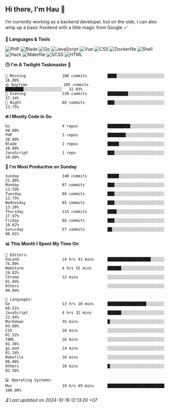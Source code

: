 ## Hi there, I'm Hau 👋
I’m currently working as a backend developer, but on the side, I can also whip up a basic frontend with a little magic from Google 🪄

<!--START_SECTION:readme-stats-->
**💬 Languages & Tools**

![PHP](https://img.shields.io/badge/PHP-64.79%25-4F5D95?&logo=PHP&labelColor=151b23)
![Blade](https://img.shields.io/badge/Blade-26.16%25-f7523f?&logo=Blade&labelColor=151b23)
![Go](https://img.shields.io/badge/Go-04.80%25-00ADD8?&logo=Go&labelColor=151b23)
![JavaScript](https://img.shields.io/badge/JavaScript-02.38%25-f1e05a?&logo=JavaScript&labelColor=151b23)
![Vue](https://img.shields.io/badge/Vue-01.21%25-41b883?&logo=Vue&labelColor=151b23)
![CSS](https://img.shields.io/badge/CSS-00.29%25-563d7c?&logo=CSS&labelColor=151b23)
![Dockerfile](https://img.shields.io/badge/Dockerfile-00.13%25-384d54?&logo=Dockerfile&labelColor=151b23)
![Shell](https://img.shields.io/badge/Shell-00.09%25-89e051?&logo=Shell&labelColor=151b23)
![Hack](https://img.shields.io/badge/Hack-00.07%25-878787?&logo=Hack&labelColor=151b23)
![Makefile](https://img.shields.io/badge/Makefile-00.06%25-427819?&logo=Makefile&labelColor=151b23)
![SCSS](https://img.shields.io/badge/SCSS-00.02%25-c6538c?&logo=SCSS&labelColor=151b23)
![HTML](https://img.shields.io/badge/HTML-00.02%25-e34c26?&logo=HTML&labelColor=151b23)


**🕒 I'm A Twilight Taskmaster 🌆**

```text
🌅 Morning                108 commits         ████░░░░░░░░░░░░░░░░░░░░░   16.88%
🌞 Daytime                205 commits         ████████░░░░░░░░░░░░░░░░░   32.03%
🌆 Evening                239 commits         █████████░░░░░░░░░░░░░░░░   37.34%
🌙 Night                  88 commits          ███░░░░░░░░░░░░░░░░░░░░░░   13.75%
```

**🔥 I Mostly Code in Go**

```text
Go                       4 repos             ██████████░░░░░░░░░░░░░░░   40.00%
PHP                      3 repos             ████████░░░░░░░░░░░░░░░░░   30.00%
Blade                    2 repos             █████░░░░░░░░░░░░░░░░░░░░   20.00%
JavaScript               1 repo              ███░░░░░░░░░░░░░░░░░░░░░░   10.00%
```

**📅 I'm Most Productive on Sunday**

```text
Sunday                   140 commits         █████░░░░░░░░░░░░░░░░░░░░   21.88%
Monday                   87 commits          ███░░░░░░░░░░░░░░░░░░░░░░   13.59%
Tuesday                  88 commits          ███░░░░░░░░░░░░░░░░░░░░░░   13.75%
Wednesday                85 commits          ███░░░░░░░░░░░░░░░░░░░░░░   13.28%
Thursday                 115 commits         ████░░░░░░░░░░░░░░░░░░░░░   17.97%
Friday                   68 commits          ███░░░░░░░░░░░░░░░░░░░░░░   10.62%
Saturday                 57 commits          ██░░░░░░░░░░░░░░░░░░░░░░░   08.91%
```

**📊 This Month I Spent My Time On**

```text
📝 Editors:
GoLand                   14 hrs 41 mins      ███████████████████░░░░░░   74.09%
WebStorm                 4 hrs 55 mins       ██████░░░░░░░░░░░░░░░░░░░   24.82%
Chrome                   12 mins             ░░░░░░░░░░░░░░░░░░░░░░░░░   01.04%
Others                                       ░░░░░░░░░░░░░░░░░░░░░░░░░   00.04%

💬 Languages:
Go                       13 hrs 10 mins      █████████████████░░░░░░░░   66.51%
JavaScript               4 hrs 32 mins       ██████░░░░░░░░░░░░░░░░░░░   22.94%
Markdown                 35 mins             █░░░░░░░░░░░░░░░░░░░░░░░░   03.00%
CSS                      18 mins             ░░░░░░░░░░░░░░░░░░░░░░░░░   01.52%
YAML                     16 mins             ░░░░░░░░░░░░░░░░░░░░░░░░░   01.36%
go.mod                   14 mins             ░░░░░░░░░░░░░░░░░░░░░░░░░   01.24%
Makefile                 10 mins             ░░░░░░░░░░░░░░░░░░░░░░░░░   00.86%
Others                   28 mins             █░░░░░░░░░░░░░░░░░░░░░░░░   02.56%

💻 Operating Systems:
Mac                      19 hrs 49 mins      █████████████████████████   100.00%
```



*⏳ Last updated on 2024-10-16 12:13:20 +07*
<!--END_SECTION:readme-stats-->
